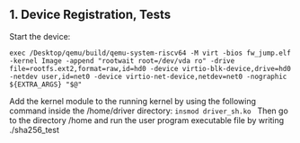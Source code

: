 ## 1. Device Registration, Tests

Start the device: 
```
exec /Desktop/qemu/build/qemu-system-riscv64 -M virt -bios fw_jump.elf -kernel Image -append "rootwait root=/dev/vda ro" -drive file=rootfs.ext2,format=raw,id=hd0 -device virtio-blk-device,drive=hd0 -netdev user,id=net0 -device virtio-net-device,netdev=net0 -nographic  ${EXTRA_ARGS} "$@"
```
Add the kernel module to the running kernel by using the following command inside the /home/driver directory:
``
insmod driver_sh.ko 
``
Then go to the directory /home and run the user program executable file by writing ./sha256_test 

